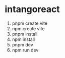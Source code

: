 # intangoreact

1. pnpm create vite
2. npm create vite
3. pnpm install
4. npm install
5. pnpm dev
6. npm run dev